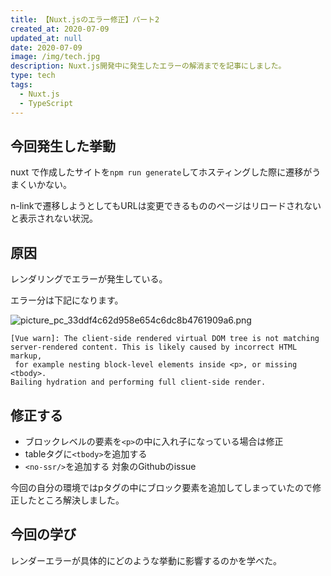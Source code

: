 ```yaml
---
title: 【Nuxt.jsのエラー修正】パート2
created_at: 2020-07-09
updated_at: null
date: 2020-07-09
image: /img/tech.jpg
description: Nuxt.js開発中に発生したエラーの解消までを記事にしました。
type: tech
tags:
  - Nuxt.js
  - TypeScript
---
```


## 今回発生した挙動

nuxt で作成したサイトを`npm run generate`してホスティングした際に遷移がうまくいかない。

n-linkで遷移しようとしてもURLは変更できるもののページはリロードされないと表示されない状況。

## 原因

レンダリングでエラーが発生している。

エラー分は下記になります。

![picture_pc_33ddf4c62d958e654c6dc8b4761909a6.png](https://qiita-image-store.s3.ap-northeast-1.amazonaws.com/0/199085/c39006c9-cc1e-e269-ddf6-67f42204824a.png)

```
[Vue warn]: The client-side rendered virtual DOM tree is not matching 
server-rendered content. This is likely caused by incorrect HTML markup,
 for example nesting block-level elements inside <p>, or missing <tbody>.
Bailing hydration and performing full client-side render.
```

## 修正する

- ブロックレベルの要素を`<p>`の中に入れ子になっている場合は修正
- tableタグに`<tbody>`を追加する
- `<no-ssr/>`を追加する 対象のGithubのissue

今回の自分の環境ではpタグの中にブロック要素を追加してしまっていたので修正したところ解決しました。

## 今回の学び

レンダーエラーが具体的にどのような挙動に影響するのかを学べた。

